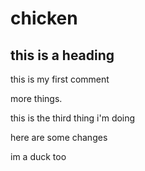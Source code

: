 # chicken

## this is a heading 

this is my first comment

more things. 

this is the third thing i'm doing

here are some changes 

im a duck too 

